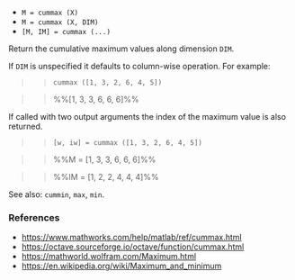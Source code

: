 * `M = cummax (X)`
* `M = cummax (X, DIM)`
* `[M, IM] = cummax (...)`

Return the cumulative maximum values along dimension `DIM`.

If `DIM` is unspecified it defaults to column-wise operation. For
example:

>> `cummax ([1, 3, 2, 6, 4, 5])`

>> %%[1, 3, 3, 6, 6, 6]%%

If called with two output arguments the index of the maximum value
is also returned.

>> `[w, iw] = cummax ([1, 3, 2, 6, 4, 5])`

>> %%M = [1, 3, 3, 6, 6, 6]%%

>> %%IM = [1, 2, 2, 4, 4, 4]%%

See also: `cummin`, `max`, `min`.

### References

* https://www.mathworks.com/help/matlab/ref/cummax.html
* https://octave.sourceforge.io/octave/function/cummax.html
* https://mathworld.wolfram.com/Maximum.html
* https://en.wikipedia.org/wiki/Maximum_and_minimum
